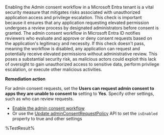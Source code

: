 Enabling the Admin consent workflow in a Microsoft Entra tenant is a vital security measure that mitigates risks associated with unauthorized application access and privilege escalation. This check is important because it ensures that any application requesting elevated permission undergoes a review process by designated administrators before consent is granted. The admin consent workflow in Microsoft Entra ID notifies reviewers who evaluate and approve or deny consent requests based on the application's legitimacy and necessity. If this check doesn't pass, meaning the workflow is disabled, any application can request and potentially receive elevated permissions without administrative review. This poses a substantial security risk, as malicious actors could exploit this lack of oversight to gain unauthorized access to sensitive data, perform privilege escalation, or execute other malicious activities.

**Remediation action**

For admin consent requests, set the **Users can request admin consent to apps they are unable to consent to** setting to **Yes**. Specify other settings, such as who can review requests.

- [Enable the admin consent workflow](https://learn.microsoft.com/entra/identity/enterprise-apps/configure-admin-consent-workflow?wt.mc_id=zerotrustrecommendations_automation_content_cnl_csasci#enable-the-admin-consent-workflow)
- Or use the [Update adminConsentRequestPolicy](https://learn.microsoft.com/graph/api/adminconsentrequestpolicy-update?wt.mc_id=zerotrustrecommendations_automation_content_cnl_csasci) API to set the `isEnabled` property to true and other settings
<!--- Results --->
%TestResult%

